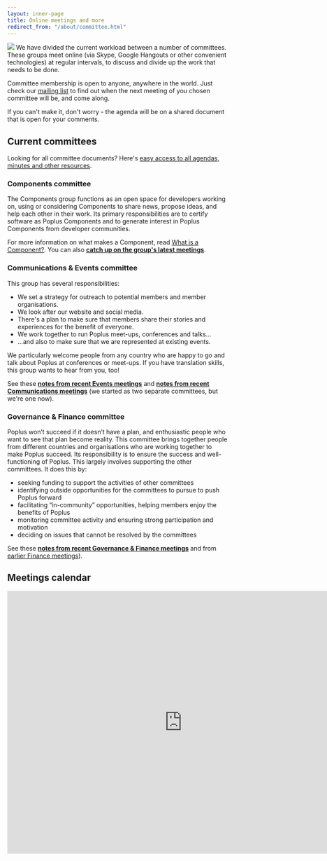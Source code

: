 ```yaml
---
layout: inner-page
title: Online meetings and more
redirect_from: "/about/committee.html"
---
```


<img src="{{ site.baseurl }}/assets/img/postits.jpg" />
We have divided the current workload between a number of committees. These groups meet online (via Skype, Google Hangouts or other convenient technologies) at regular intervals, to discuss and divide up the work that needs to be done.

Committee membership is open to anyone, anywhere in the world. Just check our [mailing list](https://groups.google.com/forum/#%21forum/poplus) to find out when the next meeting of you chosen committee will be, and come along.

If you can't make it, don't worry - the agenda will be on a shared document that is open for your comments.

## Current committees

Looking for all committee documents? Here's [easy access to all agendas, minutes and other resources](http://hackfoldr.org/poplusteam/).

### Components committee

The Components group functions as an open space for developers working on, using or considering Components to share news, propose ideas, and help each other in their work. Its primary responsibilities are to certify software as Poplus Components and to generate interest in Poplus Components from developer communities.

For more information on what makes a Component, read [What is a Component?](http://poplus.org/components/definition/). You can also **[catch up on the group's latest meetings](https://docs.google.com/document/d/16zq3lkLI05rZmO0hC5RZVErPts5065x4Gj5N_otn2As/view?pli=1&overridemobile=true#heading=h.qlwmoenuh7f3)**.

### Communications &amp; Events committee

This group has several responsibilities:

   * We set a strategy for outreach to potential members and member
     organisations.
   * We look after our website and social media.
   * There's a plan to make sure that members share their stories and
     experiences for the benefit of everyone.
   * We work together to run Poplus meet-ups, conferences and talks...
   * ...and also to make sure that we are represented at existing events.

We particularly welcome people from any country who are happy to go and talk
about Poplus at conferences or meet-ups. If you have translation skills, this
group wants to hear from you, too!

See these **[notes from recent Events meetings](https://popluscon.hackpad.com/Events-Group-1st-Meeting-Agenda-and-Notes-BnLhF57G61Q)**
and 
**[notes from recent Communications meetings](https://docs.google.com/document/d/1Bnq2xXRw5UMY376-zv626_7sPZRyWFzaKryNp723HUs/edit)** (we started as two separate committees, but we're one now).

### Governance &amp; Finance committee

Poplus won’t succeed if it doesn’t have a plan, and enthusiastic people who want to see that plan become reality. This committee brings together people from different countries and organisations who are working together to make Poplus succeed. Its responsibility is to ensure the success and well-functioning of Poplus. This largely involves supporting the other committees. It does this by:

* seeking funding to support the activities of other committees
* identifying outside opportunities for the committees to pursue to push Poplus forward
* facilitating “in-community” opportunities, helping members enjoy the benefits of Poplus
* monitoring committee activity and ensuring strong participation and motivation
* deciding on issues that cannot be resolved by the committees

See these **[notes from recent Governance &amp; Finance meetings](https://popluscon.hackpad.com/Governance-and-Finance-Committee-Call-CSYUA19HguV)** and from [earlier Finance meetings](https://popluscon.hackpad.com/Finance-Committee-Call-Agenda-tvW3dW5BJY3)).

## Meetings calendar

<iframe src="https://www.google.com/calendar/embed?src=b9cleffo7lgld26strcs6ec1os%40group.calendar.google.com&ctz=America/Toronto" style="border: 0" width="800" height="600" frameborder="0" scrolling="no"></iframe>
